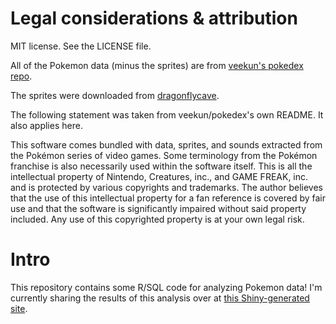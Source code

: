 Legal considerations & attribution
==================================

MIT license. See the LICENSE file. 

All of the Pokemon data (minus the sprites) are from [veekun's pokedex
repo](github.com/veekun/pokedex).

The sprites were downloaded from [dragonflycave](www.dragonflycave.com). 

The following statement was taken from veekun/pokedex's own README. It also
applies here. 

This software comes bundled with data, sprites, and sounds extracted from the
Pokémon series of video games.  Some terminology from the Pokémon franchise is
also necessarily used within the software itself.  This is all the intellectual
property of Nintendo, Creatures, inc., and GAME FREAK, inc. and is protected by
various copyrights and trademarks.  The author believes that the use of this
intellectual property for a fan reference is covered by fair use and that the
software is significantly impaired without said property included.  Any use of
this copyrighted property is at your own legal risk.


Intro
=====
This repository contains some R/SQL code for analyzing Pokemon data! I'm
currently sharing the results of this analysis over at [this Shiny-generated
site](kimolas.shinyapps.io/LYADA). 
